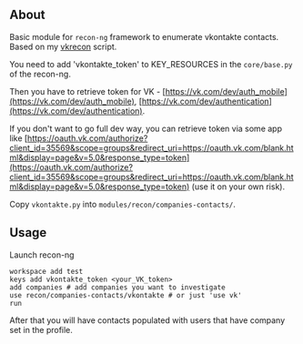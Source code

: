 ## About

Basic module for `recon-ng` framework to enumerate vkontakte contacts. Based on my [vkrecon](https://github.com/lctrcl/vkrecon) script.

You need to add 'vkontakte_token' to KEY_RESOURCES in the `core/base.py` of the recon-ng.

Then you have to retrieve token for VK - [https://vk.com/dev/auth_mobile](https://vk.com/dev/auth_mobile), [https://vk.com/dev/authentication](https://vk.com/dev/authentication). 

If you don't want to go full dev way, you can retrieve token via some app like [https://oauth.vk.com/authorize?client_id=35569&scope=groups&redirect_uri=https://oauth.vk.com/blank.html&display=page&v=5.0&response_type=token](https://oauth.vk.com/authorize?client_id=35569&scope=groups&redirect_uri=https://oauth.vk.com/blank.html&display=page&v=5.0&response_type=token) (use it on your own risk).

Copy `vkontakte.py` into `modules/recon/companies-contacts/`.

## Usage

Launch recon-ng

    workspace add test
    keys add vkontakte_token <your_VK_token>
    add companies # add companies you want to investigate
    use recon/companies-contacts/vkontakte # or just 'use vk'
    run

After that you will have contacts populated with users that have company set in the profile.

